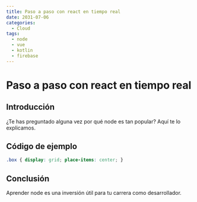 ```yaml
---
title: Paso a paso con react en tiempo real
date: 2031-07-06
categories:
  - Cloud
tags:
  - node
  - vue
  - kotlin
  - firebase
---
```


# Paso a paso con react en tiempo real

## Introducción

¿Te has preguntado alguna vez por qué node es tan popular? Aquí te lo explicamos.

## Código de ejemplo

```css
.box { display: grid; place-items: center; }
```

## Conclusión

Aprender node es una inversión útil para tu carrera como desarrollador.